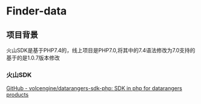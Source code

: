 # Finder-data

## 项目背景

火山SDK是基于PHP7.4的，线上项目是PHP7.0,将其中的7.4语法修改为7.0支持的
基于的是1.0.7版本修改




### 火山SDK

[GitHub - volcengine/datarangers-sdk-php: SDK in php for datarangers products](https://github.com/volcengine/datarangers-sdk-php)